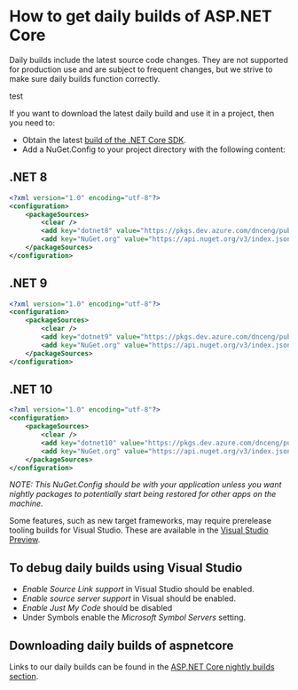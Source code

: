 # How to get daily builds of ASP.NET Core

Daily builds include the latest source code changes. They are not supported for production use and are subject to frequent changes, but we strive to make sure daily builds function correctly.

test

If you want to download the latest daily build and use it in a project, then you need to:

* Obtain the latest [build of the .NET Core SDK](https://github.com/dotnet/dotnet/blob/main/docs/builds-table.md).
* Add a NuGet.Config to your project directory with the following content:

## .NET 8

  ```xml
  <?xml version="1.0" encoding="utf-8"?>
  <configuration>
      <packageSources>
          <clear />
          <add key="dotnet8" value="https://pkgs.dev.azure.com/dnceng/public/_packaging/dotnet8/nuget/v3/index.json" />
          <add key="NuGet.org" value="https://api.nuget.org/v3/index.json" />
      </packageSources>
  </configuration>
  ```

## .NET 9

  ```xml
  <?xml version="1.0" encoding="utf-8"?>
  <configuration>
      <packageSources>
          <clear />
          <add key="dotnet9" value="https://pkgs.dev.azure.com/dnceng/public/_packaging/dotnet9/nuget/v3/index.json" />
          <add key="NuGet.org" value="https://api.nuget.org/v3/index.json" />
      </packageSources>
  </configuration>
  ```

## .NET 10

  ```xml
  <?xml version="1.0" encoding="utf-8"?>
  <configuration>
      <packageSources>
          <clear />
          <add key="dotnet10" value="https://pkgs.dev.azure.com/dnceng/public/_packaging/dotnet10/nuget/v3/index.json" />
          <add key="NuGet.org" value="https://api.nuget.org/v3/index.json" />
      </packageSources>
  </configuration>
  ```

  *NOTE: This NuGet.Config should be with your application unless you want nightly packages to potentially start being restored for other apps on the machine.*

Some features, such as new target frameworks, may require prerelease tooling builds for Visual Studio.
These are available in the [Visual Studio Preview](https://www.visualstudio.com/vs/preview/).

## To debug daily builds using Visual Studio

* *Enable Source Link support* in Visual Studio should be enabled.
* *Enable source server support* in Visual should be enabled.
* *Enable Just My Code* should be disabled
* Under Symbols enable the *Microsoft Symbol Servers* setting.

## Downloading daily builds of aspnetcore

Links to our daily builds can be found in the [ASP.NET Core nightly builds section](https://github.com/dotnet/aspnetcore/blob/main/README.md#nightly-builds).
